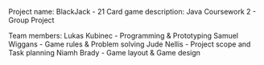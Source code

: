 Project name: BlackJack - 21 Card game
description: Java Coursework 2 - Group Project

Team members:
Lukas Kubinec - Programming & Prototyping
Samuel Wiggans - Game rules & Problem solving
Jude Nellis - Project scope and Task planning
Niamh Brady - Game layout & Game design
